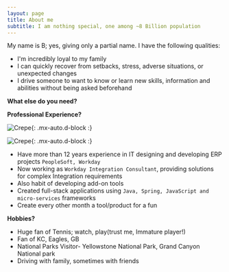 ```yaml
---
layout: page
title: About me
subtitle: I am nothing special, one among ~8 Billion population
---
```


My name is B; yes, giving only a partial name. I have the following qualities:

- I'm incredibly loyal to my family
- I can quickly recover from setbacks, stress, adverse situations, or unexpected changes
- I drive someone to want to know or learn new skills, information and abilities without being asked beforehand

**What else do you need?**

**Professional Experience?**

![Crepe](https://upload.wikimedia.org/wikipedia/commons/3/36/PeopleSoft_logo.svg){: .mx-auto.d-block :}

![Crepe](https://upload.wikimedia.org/wikipedia/commons/8/80/Workday_logo.svg){: .mx-auto.d-block :}

- Have more than 12 years experience in IT designing and developing ERP projects `PeopleSoft, Workday`
- Now working as `Workday Integration Consultant`, providing solutions for complex Integration requirements
- Also habit of developing add-on tools
- Created full-stack applications using `Java, Spring, JavaScript and micro-services` frameworks
- Create every other month a tool/product for a fun


**Hobbies?**
- Huge fan of Tennis; watch, play(trust me, Immature player!)
- Fan of KC, Eagles, GB 
- National Parks Visitor-  Yellowstone National Park, Grand Canyon National park
- Driving with family, sometimes with friends
